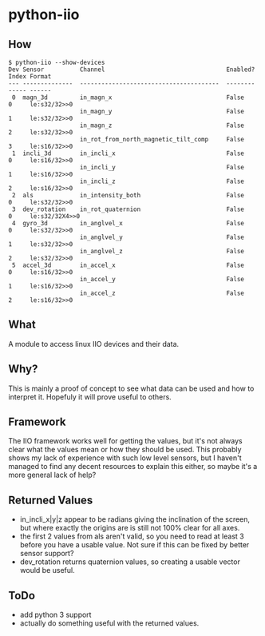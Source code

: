 # python-iio

## How

```
$ python-iio --show-devices
Dev Sensor          Channel                                  Enabled? Index Format
--- --------------  ---------------------------------------  -------- ----- ------
 0  magn_3d         in_magn_x                                False    0     le:s32/32>>0
                    in_magn_y                                False    1     le:s32/32>>0
                    in_magn_z                                False    2     le:s32/32>>0
                    in_rot_from_north_magnetic_tilt_comp     False    3     le:s16/32>>0
 1  incli_3d        in_incli_x                               False    0     le:s16/32>>0
                    in_incli_y                               False    1     le:s16/32>>0
                    in_incli_z                               False    2     le:s16/32>>0
 2  als             in_intensity_both                        False    0     le:s32/32>>0
 3  dev_rotation    in_rot_quaternion                        False    0     le:s32/32X4>>0
 4  gyro_3d         in_anglvel_x                             False    0     le:s32/32>>0
                    in_anglvel_y                             False    1     le:s32/32>>0
                    in_anglvel_z                             False    2     le:s32/32>>0
 5  accel_3d        in_accel_x                               False    0     le:s16/32>>0
                    in_accel_y                               False    1     le:s16/32>>0
                    in_accel_z                               False    2     le:s16/32>>0
```

## What
A module to access linux IIO devices and their data.

## Why?
This is mainly a proof of concept to see what data can be used and how to interpret it. Hopefuly it will prove useful to others.

## Framework
The IIO framework works well for getting the values, but it's not always clear what the values mean or how they should be used. This probably shows my lack of experience with such low level sensors, but I haven't managed to find any decent resources to explain this either, so maybe it's a more general lack of help?

## Returned Values
- in_incli_x|y|z appear to be radians giving the inclination of the screen, but where exactly the origins are is still not 100% clear for all axes.
- the first 2 values from als aren't valid, so you need to read at least 3 before you have a usable value. Not sure if this can be fixed by better sensor support?
- dev_rotation returns quaternion values, so creating a usable vector would be useful.

## ToDo
- add python 3 support
- actually do something useful with the returned values.

